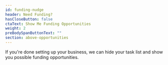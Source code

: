 ```yaml
---
id: funding-nudge
header: Need Funding?
hasCloseButton: false
ctaText: Show Me Funding Opportunities
weight: 2
preBodySpanButtonText: ""
section: above-opportunities
---
```


If you're done setting up your business, we can hide your task list and show you possible funding opportunities.
